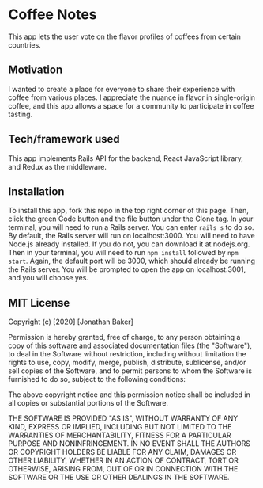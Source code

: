 # Coffee Notes

This app lets the user vote on the flavor profiles of coffees from certain countries.

## Motivation

I wanted to create a place for everyone to share their experience with coffee from various places. I appreciate the nuance in flavor in single-origin coffee, and this app allows a space for a community to participate in coffee tasting.

## Tech/framework used

This app implements Rails API for the backend, React JavaScript library, and Redux as the middleware.

## Installation

To install this app, fork this repo in the top right corner of this page. Then, click the green Code button and the file button under the Clone tag. In your terminal, you will need to run a Rails server. You can enter `rails s` to do so. By default, the Rails server will run on localhost:3000. You will need to have Node.js already installed. If you do not, you can download it at nodejs.org. Then in your terminal, you will need to run `npm install` followed by `npm start`. Again, the default port will be 3000, which should already be running the Rails server. You will be prompted to open the app on localhost:3001, and you will choose yes.

## MIT License

Copyright (c) [2020] [Jonathan Baker]

Permission is hereby granted, free of charge, to any person obtaining a copy of this software and associated documentation files (the "Software"), to deal in the Software without restriction, including without limitation the rights to use, copy, modify, merge, publish, distribute, sublicense, and/or sell copies of the Software, and to permit persons to whom the Software is furnished to do so, subject to the following conditions:

The above copyright notice and this permission notice shall be included in all copies or substantial portions of the Software.

THE SOFTWARE IS PROVIDED "AS IS", WITHOUT WARRANTY OF ANY KIND, EXPRESS OR IMPLIED, INCLUDING BUT NOT LIMITED TO THE WARRANTIES OF MERCHANTABILITY, FITNESS FOR A PARTICULAR PURPOSE AND NONINFRINGEMENT. IN NO EVENT SHALL THE AUTHORS OR COPYRIGHT HOLDERS BE LIABLE FOR ANY CLAIM, DAMAGES OR OTHER LIABILITY, WHETHER IN AN ACTION OF CONTRACT, TORT OR OTHERWISE, ARISING FROM, OUT OF OR IN CONNECTION WITH THE SOFTWARE OR THE USE OR OTHER DEALINGS IN THE SOFTWARE.
